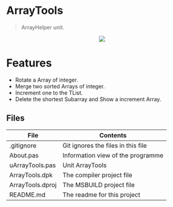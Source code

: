 # ArrayTools
> ArrayHelper unit.    

<p align="Center">
<img src=ArrayTools.png>
<p/>





# Features  

-  Rotate a Array of integer.
-  Merge two sorted Arrays of integer.
-  Increment one to the TList<integer>.
-  Delete the shortest Subarray and Show a increment Array.  



## Files

| File | Contents | 
| --- | --- |
| .gitignore | Git ignores the files in this file |
| About.pas | Information view of the programme |
| uArrayTools.pas | Unit ArrayTools |
| ArrayTools.dpk | The compiler project file |
| ArrayTools.dproj | The MSBUILD project file |
| README.md | The readme for this project |
